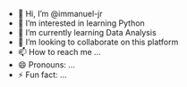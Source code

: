 - 👋 Hi, I’m @immanuel-jr
- 👀 I’m interested in learning Python
- 🌱 I’m currently learning Data Analysis 
- 💞️ I’m looking to collaborate on this platform 
- 📫 How to reach me ...
- 😄 Pronouns: ...
- ⚡ Fun fact: ...

<!---
immanuel-jr/immanuel-jr is a ✨ special ✨ repository because its `README.md` (this file) appears on your GitHub profile.
You can click the Preview link to take a look at your changes.
--->
